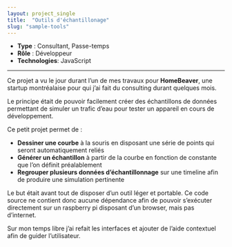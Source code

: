 ```yaml
---
layout: project_single
title:  "Outils d'échantillonage"
slug: "sample-tools"
---
```


* **Type** : Consultant, Passe-temps
* **Rôle** : Développeur
* **Technologies**: JavaScript

---

Ce projet a vu le jour durant l’un de mes travaux pour **HomeBeaver**, une startup montréalaise pour qui j’ai fait du consulting durant quelques mois.

Le principe était de pouvoir facilement créer des échantillons de données permettant de simuler un trafic d’eau pour tester un appareil en cours de développement.

Ce petit projet permet de :

- **Dessiner une courbe** à la souris en disposant une série de points qui seront automatiquement reliés
- **Générer un échantillon** à partir de la courbe en fonction de constante que l’on définit préalablement
- **Regrouper plusieurs données d’échantillonnage** sur une timeline afin de produire une simulation pertinente

Le but était avant tout de disposer d’un outil léger et portable. Ce code source ne contient donc aucune dépendance afin de pouvoir s’exécuter directement sur un raspberry pi disposant d’un browser, mais pas d’internet.

Sur mon temps libre j’ai refait les interfaces et ajouter de l’aide contextuel afin de guider l’utilisateur.